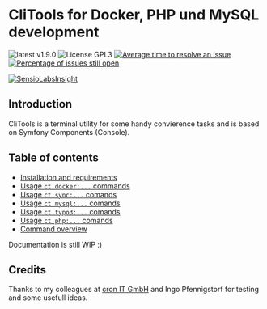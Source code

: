# CliTools for Docker, PHP und MySQL development

![latest v1.9.0](https://img.shields.io/badge/latest-v1.9.0-green.svg?style=flat)
![License GPL3](https://img.shields.io/badge/license-GPL3-blue.svg?style=flat)
[![Average time to resolve an issue](http://isitmaintained.com/badge/resolution/mblaschke/clitools.svg)](http://isitmaintained.com/project/mblaschke/clitools "Average time to resolve an issue")
[![Percentage of issues still open](http://isitmaintained.com/badge/open/mblaschke/clitools.svg)](http://isitmaintained.com/project/mblaschke/clitools "Percentage of issues still open")

[![SensioLabsInsight](https://insight.sensiolabs.com/projects/9f12f125-3623-4b9d-b01b-07090f91e416/big.png)](https://insight.sensiolabs.com/projects/9f12f125-3623-4b9d-b01b-07090f91e416)


## Introduction

CliTools is a terminal utility for some handy convierence tasks and is based on Symfony Components (Console).

## Table of contents

- [Installation and requirements](/Documentation/INSTALL.md)
- [Usage `ct docker:...` commands](/Documentation/USAGE-DOCKER.md)
- [Usage `ct sync:...` comands](/Documentation/USAGE-SYNC.md)
- [Usage `ct mysql:...` comands](/Documentation/USAGE-MYSQL.md)
- [Usage `ct typo3:...` comands](/Documentation/USAGE-TYPO3.md)
- [Usage `ct php:...` comands](/Documentation/USAGE-PHP.md)
- [Command overview](/Documentation/COMMANDS.md)

Documentation is still WIP :)


## Credits

Thanks to my colleagues at [cron IT GmbH](http://www.cron.eu/) and Ingo Pfennigstorf for testing and some usefull ideas.
